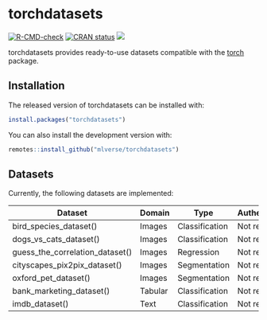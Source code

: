 # torchdatasets

<!-- badges: start -->

[![R-CMD-check](https://github.com/mlverse/torchdatasets/workflows/R-CMD-check/badge.svg)](https://github.com/mlverse/torchdatasets/actions) [![CRAN status](https://www.r-pkg.org/badges/version/torchdatasets)](https://CRAN.R-project.org/package=torchdatasets) [![](https://cranlogs.r-pkg.org/badges/torchdatasets)](https://cran.r-project.org/package=torchdatasets)

<!-- badges: end -->

torchdatasets provides ready-to-use datasets compatible with the [torch](https://github.com/mlverse/torch) package.

## Installation

The released version of torchdatasets can be installed with:

``` r
install.packages("torchdatasets")
```

You can also install the development version with:

``` r
remotes::install_github("mlverse/torchdatasets")
```

## Datasets

Currently, the following datasets are implemented:

| Dataset                         | Domain  | Type           | Authentication |
|---------------------------------|---------|----------------|----------------|
| bird_species_dataset()          | Images  | Classification | Not required   |
| dogs_vs_cats_dataset()          | Images  | Classification | Not required   |
| guess_the_correlation_dataset() | Images  | Regression     | Not required   |
| cityscapes_pix2pix_dataset()    | Images  | Segmentation   | Not required   |
| oxford_pet_dataset()            | Images  | Segmentation   | Not required   |
| bank_marketing_dataset()        | Tabular | Classification | Not required   |
| imdb_dataset()                  | Text    | Classification | Not required   |
